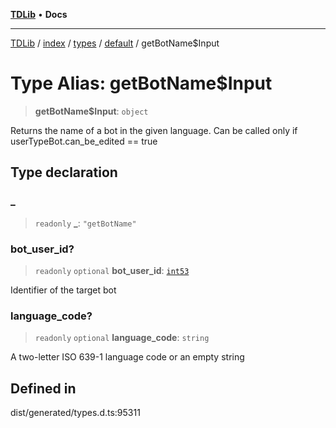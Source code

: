 [**TDLib**](../../../../../../README.md) • **Docs**

***

[TDLib](../../../../../../modules.md) / [index](../../../../../README.md) / [types](../../../README.md) / [default](../README.md) / getBotName$Input

# Type Alias: getBotName$Input

> **getBotName$Input**: `object`

Returns the name of a bot in the given language. Can be called only if userTypeBot.can_be_edited == true

## Type declaration

### \_

> `readonly` **\_**: `"getBotName"`

### bot\_user\_id?

> `readonly` `optional` **bot\_user\_id**: [`int53`](int53-1.md)

Identifier of the target bot

### language\_code?

> `readonly` `optional` **language\_code**: `string`

A two-letter ISO 639-1 language code or an empty string

## Defined in

dist/generated/types.d.ts:95311
